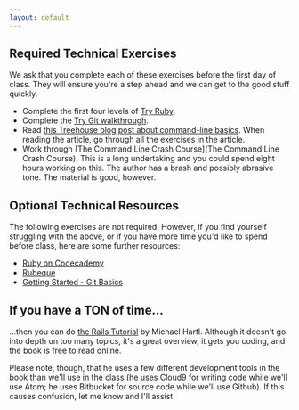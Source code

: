 ```yaml
---
layout: default
---
```


## Required Technical Exercises

We ask that you complete each of these exercises before the first day of class. They will ensure you're a step ahead and we can get to the good stuff quickly.

* Complete the first four levels of [Try Ruby](http://tryruby.org/).
* Complete the [Try Git walkthrough](https://try.github.io/).
* Read [this Treehouse blog post about command-line basics](http://blog.teamtreehouse.com/command-line-basics). When reading the article, go through all the exercises in the article.
* Work through [The Command Line Crash Course](The Command Line Crash Course). This is a long undertaking and you could spend eight hours working on this. The author has a brash and possibly abrasive tone. The material is good, however.

## Optional Technical Resources

The following exercises are not required! However, if you find yourself struggling with the above, or if you have more time you'd like to spend before class, here are some further resources:

* [Ruby on Codecademy](http://www.codecademy.com/en/tracks/ruby)
* [Rubeque](http://www.rubeque.com/)
* [Getting Started - Git Basics](http://git-scm.com/book/en/v2/Getting-Started-Git-Basics)

## If you have a TON of time...

...then you can do [the Rails Tutorial](http://www.railstutorial.com) by Michael
Hartl. Although it doesn't go into depth on too many topics, it's a great
overview, it gets you coding, and the book is free to read online.

Please note, though, that he uses a few different development tools in the book
than we'll use in the class (he uses Cloud9 for writing code while we'll use
Atom; he uses Bitbucket for source code while we'll use Github).  If this causes
confusion, let me know and I'll assist.
